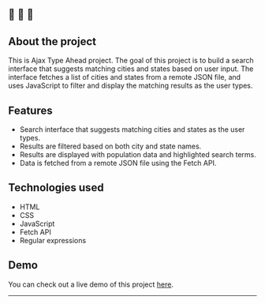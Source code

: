 🔔 🔔 🔔
---
## About the project

This is Ajax Type Ahead project. The goal of this project is to build a search interface that suggests matching cities and states based on user input. The interface fetches a list of cities and states from a remote JSON file, and uses JavaScript to filter and display the matching results as the user types.

## Features
 - Search interface that suggests matching cities and states as the user types.
 - Results are filtered based on both city and state names.
 - Results are displayed with population data and highlighted search terms.
 - Data is fetched from a remote JSON file using the Fetch API.

## Technologies used

- HTML
- CSS
- JavaScript
- Fetch API
- Regular expressions

## Demo

You can check out a live demo of this project [here](https://elenacoder.github.io/JavaScript30-Projects/project-06-Ajax-Type-Ahead/).

---